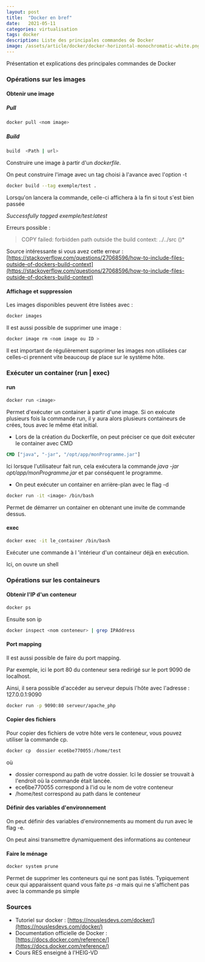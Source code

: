 ```yaml
---
layout: post
title:  "Docker en bref"
date:   2021-05-11
categories: virtualisation 
tags: docker 
description: Liste des principales commandes de Docker
image: /assets/article/docker/docker-horizontal-monochromatic-white.png
---
```


Présentation et explications des principales commandes de Docker

### Opérations sur les images

#### Obtenir une image

##### Pull

```bash
docker pull <nom image>
```

##### Build

```bash
build  <Path | url>
```

Construire une image à partir d'un *dockerfile*. 

On peut construire l'image avec un tag choisi à l'avance avec l'option -t

```bash
docker build --tag exemple/test .
```

Lorsqu'on lancera la commande, celle-ci affichera à la fin si tout s'est bien passée

*Successfully tagged exemple/test:latest*

Erreurs possible :

> COPY failed: forbidden path outside the build context: ../../src ()*

Source intéressante si vous avez cette erreur : [https://stackoverflow.com/questions/27068596/how-to-include-files-outside-of-dockers-build-context](https://stackoverflow.com/questions/27068596/how-to-include-files-outside-of-dockers-build-context)

#### Affichage et suppression

Les images disponibles peuvent être listées avec :

```bash
docker images
```

Il est aussi possible de supprimer une image :

```bash
docker image rm <nom image ou ID >
```

Il est important de régulièrement supprimer les images non utilisées car celles-ci prennent vite beaucoup de place sur le système hôte.

### Exécuter un container (run | exec)

#### run

```bash
docker run <image>
```

Permet d'exécuter un container à partir d'une image. Si on exécute plusieurs fois la commande run, il y aura alors plusieurs containeurs de crées, tous avec le même état initial.

- Lors de la création du Dockerfile, on peut préciser ce que doit exécuter le container avec CMD

```dockerfile
CMD ["java", "-jar", "/opt/app/monProgramme.jar"]
```

Ici lorsque l'utilisateur fait run, cela exécutera la commande *java -jar opt/app/monProgramme.jar* et par conséquent le programme.

- On peut exécuter un container en arrière-plan avec le flag -d



```bash
docker run -it <image> /bin/bash
```

 Permet de démarrer un container en obtenant une  invite de commande dessus.

#### exec

```bash
docker exec -it le_container /bin/bash
```

Exécuter une commande  à l 'intérieur d'un containeur déjà en exécution.

Ici, on ouvre un shell



### Opérations sur les containeurs

#### Obtenir l'IP d'un conteneur 

```bash
docker ps
```

Ensuite son ip 

```bash
docker inspect <nom conteneur> | grep IPAddress
```

#### Port mapping

Il est aussi possible de faire du port mapping.

Par exemple, ici le port 80 du conteneur sera redirigé sur le port 9090 de localhost.

Ainsi, il sera possible d'accéder au serveur depuis l'hôte avec l'adresse : 127.0.0.1:9090

```bash
docker run -p 9090:80 serveur/apache_php
```

#### Copier des fichiers

Pour copier des fichiers de votre hôte vers le conteneur, vous pouvez utiliser la commande cp.

```bash
docker cp  dossier ece6be770055:/home/test
```

où 

- dossier correspond au path de votre dossier. Ici le dossier se trouvait à l'endroit où la commande était lancée.
- ece6be770055 correspond à l'id ou le nom de votre conteneur
- /home/test correspond au path dans le conteneur

#### Définir des variables d'environnement

On peut définir des variables d'environnements au moment du run avec le flag -e.

On peut ainsi transmettre dynamiquement des informations au conteneur



#### Faire le ménage

```bash
docker system prune
```

Permet de supprimer les conteneurs qui ne sont pas listés. Typiquement ceux qui apparaissent quand vous faite *ps -a* mais qui ne s'affichent pas avec la commande ps simple

### Sources

- Tutoriel sur docker : [https://nouslesdevs.com/docker/](https://nouslesdevs.com/docker/)
- Documentation officielle de Docker : [https://docs.docker.com/reference/](https://docs.docker.com/reference/)
- Cours RES enseigné à l'HEIG-VD
